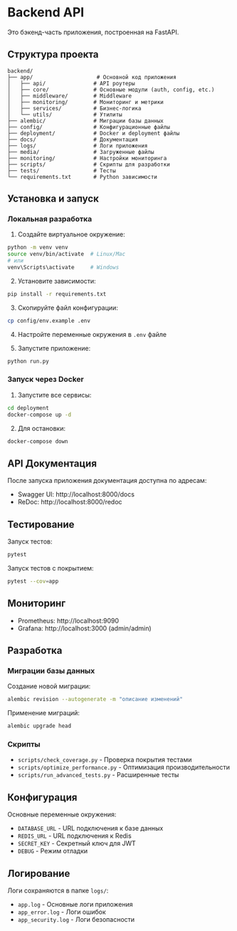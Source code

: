 # Backend API

Это бэкенд-часть приложения, построенная на FastAPI.

## Структура проекта

```
backend/
├── app/                    # Основной код приложения
│   ├── api/               # API роутеры
│   ├── core/              # Основные модули (auth, config, etc.)
│   ├── middleware/        # Middleware
│   ├── monitoring/        # Мониторинг и метрики
│   ├── services/          # Бизнес-логика
│   └── utils/             # Утилиты
├── alembic/               # Миграции базы данных
├── config/                # Конфигурационные файлы
├── deployment/            # Docker и deployment файлы
├── docs/                  # Документация
├── logs/                  # Логи приложения
├── media/                 # Загруженные файлы
├── monitoring/            # Настройки мониторинга
├── scripts/               # Скрипты для разработки
├── tests/                 # Тесты
└── requirements.txt       # Python зависимости
```

## Установка и запуск

### Локальная разработка

1. Создайте виртуальное окружение:
```bash
python -m venv venv
source venv/bin/activate  # Linux/Mac
# или
venv\Scripts\activate     # Windows
```

2. Установите зависимости:
```bash
pip install -r requirements.txt
```

3. Скопируйте файл конфигурации:
```bash
cp config/env.example .env
```

4. Настройте переменные окружения в `.env` файле

5. Запустите приложение:
```bash
python run.py
```

### Запуск через Docker

1. Запустите все сервисы:
```bash
cd deployment
docker-compose up -d
```

2. Для остановки:
```bash
docker-compose down
```

## API Документация

После запуска приложения документация доступна по адресам:
- Swagger UI: http://localhost:8000/docs
- ReDoc: http://localhost:8000/redoc

## Тестирование

Запуск тестов:
```bash
pytest
```

Запуск тестов с покрытием:
```bash
pytest --cov=app
```

## Мониторинг

- Prometheus: http://localhost:9090
- Grafana: http://localhost:3000 (admin/admin)

## Разработка

### Миграции базы данных

Создание новой миграции:
```bash
alembic revision --autogenerate -m "описание изменений"
```

Применение миграций:
```bash
alembic upgrade head
```

### Скрипты

- `scripts/check_coverage.py` - Проверка покрытия тестами
- `scripts/optimize_performance.py` - Оптимизация производительности
- `scripts/run_advanced_tests.py` - Расширенные тесты

## Конфигурация

Основные переменные окружения:
- `DATABASE_URL` - URL подключения к базе данных
- `REDIS_URL` - URL подключения к Redis
- `SECRET_KEY` - Секретный ключ для JWT
- `DEBUG` - Режим отладки

## Логирование

Логи сохраняются в папке `logs/`:
- `app.log` - Основные логи приложения
- `app_error.log` - Логи ошибок
- `app_security.log` - Логи безопасности 